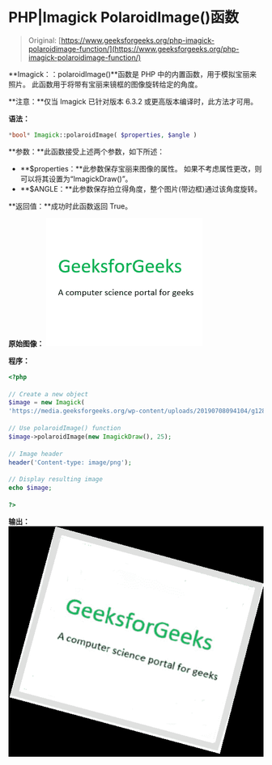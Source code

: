 # PHP|Imagick PolaroidImage()函数

> Original: [https://www.geeksforgeeks.org/php-imagick-polaroidimage-function/](https://www.geeksforgeeks.org/php-imagick-polaroidimage-function/)

**Imagick：：polaroidImage()**函数是 PHP 中的内置函数，用于模拟宝丽来照片。 此函数用于将带有宝丽来镜框的图像旋转给定的角度。

**注意：**仅当 Imagick 已针对版本 6.3.2 或更高版本编译时，此方法才可用。

**语法：**

```php
*bool* Imagick::polaroidImage( $properties, $angle )
```

**参数：**此函数接受上述两个参数，如下所述：

*   **$properties：**此参数保存宝丽来图像的属性。 如果不考虑属性更改，则可以将其设置为“ImagickDraw()”。
*   **$ANGLE：**此参数保存拍立得角度，整个图片(带边框)通过该角度旋转。

**返回值：**成功时此函数返回 True。

**原始图像：**
![](img/741cf88db15a7f2cbf0510a2322631b2.png)

**程序：**

```php
<?php

// Create a new object
$image = new Imagick(
'https://media.geeksforgeeks.org/wp-content/uploads/20190708094104/g128-300x246.png');

// Use polaroidImage() function
$image->polaroidImage(new ImagickDraw(), 25);

// Image header
header('Content-type: image/png');

// Display resulting image
echo $image;

?>
```

**输出：**
![](img/25552c7b19a4f803502767371da6d09a.png)